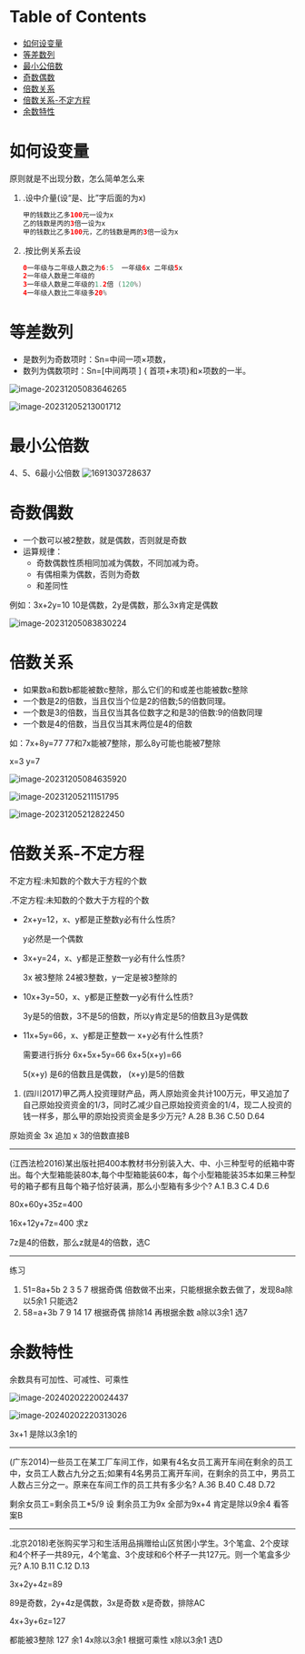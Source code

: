 # Table of Contents

* [如何设变量](#如何设变量)
* [等差数列](#等差数列)
* [最小公倍数](#最小公倍数)
* [奇数偶数](#奇数偶数)
* [倍数关系](#倍数关系)
* [倍数关系-不定方程](#倍数关系-不定方程)
* [余数特性](#余数特性)



# 如何设变量

原则就是不出现分数，怎么简单怎么来

1. .设中介量(设“是、比”字后面的为x) 

   ```java
   甲的钱数比乙多100元一设为x
   乙的钱数是丙的3倍一设为x
   甲的钱数比乙多100元，乙的钱数是两的3倍一设为x
   ```

2. .按比例关系去设

   ```java
   0一年级与二年级人数之为6:5  一年级6x 二年级5x
   2一年级人数是二年级的
   3一年级人数是二年级的1.2倍 (120%)
   4一年级人数比二年级多20%
   ```


# 等差数列



+ 是数列为奇数项时：Sn=中间一项×项数，
+ 数列为偶数项时：Sn=[中间两项 ]  { 首项+末项}和×项数的一半。

![image-20231205083646265](.images/image-20231205083646265.png)



![image-20231205213001712](.images/image-20231205213001712.png)

# 最小公倍数

4、5、6最小公倍数  ![1691303728637](.images/1691303728637.png)



# 奇数偶数

+ 一个数可以被2整数，就是偶数，否则就是奇数
+ 运算规律：
  + 奇数偶数性质相同加减为偶数，不同加减为奇。
  + 有偶相乘为偶数，否则为奇数
  + 和差同性

例如：3x+2y=10 10是偶数，2y是偶数，那么3x肯定是偶数

![image-20231205083830224](.images/image-20231205083830224.png)

# 倍数关系

+  如果数a和数b都能被数c整除，那么它们的和或差也能被数c整除  
+  一个数是2的倍数，当且仅当个位是2的倍数;5的倍数同理。
+  一个数是3的倍数，当且仅当其各位数字之和是3的倍数:9的倍数同理
+  一个数是4的倍数，当且仅当其末两位是4的倍数

如：7x+8y=77  77和7x能被7整除，那么8y可能也能被7整除 

x=3 y=7

![image-20231205084635920](.images/image-20231205084635920.png)



![image-20231205211151795](.images/image-20231205211151795.png)

![image-20231205212822450](.images/image-20231205212822450.png)



# 倍数关系-不定方程

不定方程:未知数的个数大于方程的个数

.不定方程:未知数的个数大于方程的个数

+ 2x+y=12，x、y都是正整数y必有什么性质?

  y必然是一个偶数

+ 3x+y=24，x、y都是正整数一y必有什么性质?

   3x 被3整除 24被3整数，y一定是被3整除的

+ 10x+3y=50，x、y都是正整数一y必有什么性质?

  3y是5的倍数，3不是5的倍数，所以y肯定是5的倍数且3y是偶数

+ 11x+5y=66，x、y都是正整数一 x+y必有什么性质?

   需要进行拆分 6x+5x+5y=66  6x+5(x+y)=66

  5(x+y) 是6的倍数且是偶数， (x+y)是5的倍数

   

1. (四川2017)甲乙两人投资理财产品，两人原始资金共计100万元，甲又追加了自己原始投资资金的1/3，同时乙减少自己原始投资资金的1/4，现二人投资的钱一样多，那么甲的原始投资资金是多少万元?
   A.28
   B.36
   C.50
   D.64

原始资金 3x 追加 x  3的倍数直接B

-----

(江西法检2016)某出版社把400本教材书分别装入大、中、小三种型号的纸箱中寄出。每个大型箱能装80本,每个中型箱能装60本，每个小型箱能装35本如果三种型号的箱子都有且每个箱子恰好装满，那么小型箱有多少个?
A.1
B.3
C.4
D.6

80x+60y+35z=400 

16x+12y+7z=400 求z

7z是4的倍数，那么z就是4的倍数，选C

----

练习

1. 51=8a+5b  2 3 5 7   根据奇偶 倍数做不出来，只能根据余数去做了，发现8a除以5余1 只能选2
2. 58=a+3b  7 9 14 17  根据奇偶 排除14 再根据余数 a除以3余1 选7

# 余数特性

余数具有可加性、可减性、可乘性

![image-20240202220024437](.images/image-20240202220024437.png)

![image-20240202220313026](.images/image-20240202220313026.png)

3x+1 是除以3余1的

-----

(广东2014)一些员工在某工厂车间工作，如果有4名女员工离开车间在剩余的员工中，女员工人数占九分之五;如果有4名男员工离开车间，在剩余的员工中，男员工人数占三分之一。原来在车间工作的员工共有多少名?
A.36
B.40
C.48
D.72

剩余女员工=剩余员工*5/9   设 剩余员工为9x 全部为9x+4 肯定是除以9余4 看答案B

----

.北京2018)老张购买学习和生活用品捐赠给山区贫困小学生。3个笔盒、2个皮球和4个杯子一共89元，4个笔盒、3个皮球和6个杯子一共127元。则一个笔盒多少元?
A.10
B.11
C.12
D.13

3x+2y+4z=89

89是奇数，2y+4z是偶数，3x是奇数 x是奇数，排除AC

4x+3y+6z=127

都能被3整除 127 余1 4x除以3余1  根据可乘性 x除以3余1  选D
